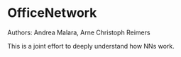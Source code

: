 # OfficeNetwork

Authors: Andrea Malara, Arne Christoph Reimers

This is a joint effort to deeply understand how NNs work.
